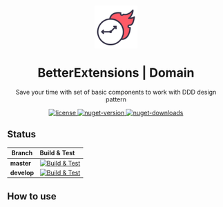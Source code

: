 <p align="center">
    <img width="100px" src="https://github.com/better-open-source/better-extensions-domain/raw/master/icon.png" align="center" />
    <h1 align="center">BetterExtensions | Domain</h1>
    <p align="center">Save your time with set of basic components to work with DDD design pattern</p>
</p>
<p align="center">
    <a href="https://github.com/itkerry/better-extensions-domain/blob/master/LICENSE">
        <img alt="license" src="https://img.shields.io/github/license/mashape/apistatus.svg" />
    </a>
    <a href="https://www.nuget.org/packages/BetterExtensions.Domain/">
        <img alt="nuget-version" src="https://img.shields.io/nuget/v/BetterExtensions.Domain.svg" />
    </a>
    <a href="https://www.nuget.org/packages/BetterExtensions.Domain/">
        <img alt="nuget-downloads" src="https://img.shields.io/nuget/dt/BetterExtensions.Domain.svg" />
    </a>
</p>

## Status
| Branch | Build & Test |
|---|:---|
|**master**|[![Build & Test][build-master-badge]][build]| 
|**develop**|[![Build & Test][build-develop-badge]][build]|

[build-master-badge]: https://dev.azure.com/better-open-source/better-extensions/_apis/build/status/BetterExtensions.Domain?branchName=master
[build-develop-badge]: https://dev.azure.com/better-open-source/better-extensions/_apis/build/status/BetterExtensions.Domain?branchName=develop
[build]: https://dev.azure.com/better-open-source/better-extensions/_build?definitionId=6

## How to use
